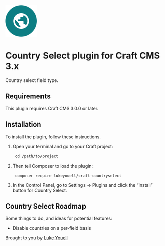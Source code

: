 <img src="src/icon.svg" alt="icon" width="100" height="100">

# Country Select plugin for Craft CMS 3.x

Country select field type.

## Requirements

This plugin requires Craft CMS 3.0.0 or later.

## Installation

To install the plugin, follow these instructions.

1. Open your terminal and go to your Craft project:

        cd /path/to/project

2. Then tell Composer to load the plugin:

        composer require lukeyouell/craft-countryselect

3. In the Control Panel, go to Settings → Plugins and click the “Install” button for Country Select.

## Country Select Roadmap

Some things to do, and ideas for potential features:

- Disable countries on a per-field basis

Brought to you by [Luke Youell](https://github.com/lukeyouell)
